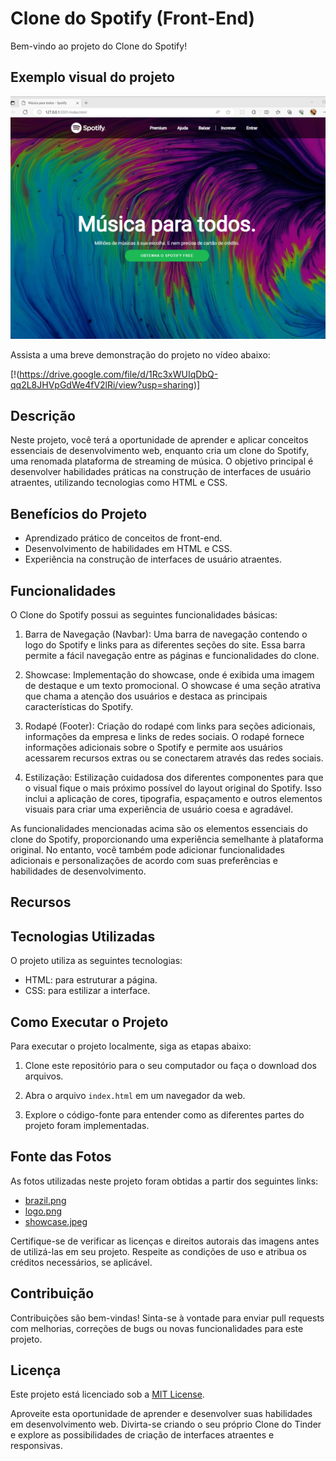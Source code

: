 # Clone do Spotify (Front-End)

Bem-vindo ao projeto do Clone do Spotify!

## Exemplo visual do projeto
![Imagem do Projeto Clone Tinder](img/clone-spotify.png)

Assista a uma breve demonstração do projeto no vídeo abaixo:

[!(https://drive.google.com/file/d/1Rc3xWUIqDbQ-qq2L8JHVpGdWe4fV2lRi/view?usp=sharing)]


## Descrição

Neste projeto, você terá a oportunidade de aprender e aplicar conceitos essenciais de desenvolvimento web, enquanto cria um clone do Spotify, uma renomada plataforma de streaming de música. O objetivo principal é desenvolver habilidades práticas na construção de interfaces de usuário atraentes, utilizando tecnologias como HTML e CSS.


## Benefícios do Projeto

- Aprendizado prático de conceitos de front-end.
- Desenvolvimento de habilidades em HTML e CSS.
- Experiência na construção de interfaces de usuário atraentes.


## Funcionalidades

O Clone do Spotify possui as seguintes funcionalidades básicas:

1. Barra de Navegação (Navbar): Uma barra de navegação contendo o logo do Spotify e links para as diferentes seções do site. Essa barra permite a fácil navegação entre as páginas e funcionalidades do clone.

2. Showcase: Implementação do showcase, onde é exibida uma imagem de destaque e um texto promocional. O showcase é uma seção atrativa que chama a atenção dos usuários e destaca as principais características do Spotify.

3. Rodapé (Footer): Criação do rodapé com links para seções adicionais, informações da empresa e links de redes sociais. O rodapé fornece informações adicionais sobre o Spotify e permite aos usuários acessarem recursos extras ou se conectarem através das redes sociais.

4. Estilização: Estilização cuidadosa dos diferentes componentes para que o visual fique o mais próximo possível do layout original do Spotify. Isso inclui a aplicação de cores, tipografia, espaçamento e outros elementos visuais para criar uma experiência de usuário coesa e agradável.

As funcionalidades mencionadas acima são os elementos essenciais do clone do Spotify, proporcionando uma experiência semelhante à plataforma original. No entanto, você também pode adicionar funcionalidades adicionais e personalizações de acordo com suas preferências e habilidades de desenvolvimento.


## Recursos

## Tecnologias Utilizadas

O projeto utiliza as seguintes tecnologias:

- HTML: para estruturar a página.
- CSS: para estilizar a interface.

## Como Executar o Projeto

Para executar o projeto localmente, siga as etapas abaixo:

1. Clone este repositório para o seu computador ou faça o download dos arquivos.

2. Abra o arquivo `index.html` em um navegador da web.


3. Explore o código-fonte para entender como as diferentes partes do projeto foram implementadas.

## Fonte das Fotos

As fotos utilizadas neste projeto foram obtidas a partir dos seguintes links:

- [brazil.png](https://imagepng.org/bandeira-do-brasil/)
- [logo.png](https://storage.googleapis.com/pr-newsroom-wp/1/2018/11/Spotify_Logo_CMYK_White.png)
- [showcase.jpeg](https://www.pexels.com/pt-br/foto/papel-de-parede-4k-wallpaper-4k-abstrato-resumo-5186869/)

Certifique-se de verificar as licenças e direitos autorais das imagens antes de utilizá-las em seu projeto. Respeite as condições de uso e atribua os créditos necessários, se aplicável.


## Contribuição

Contribuições são bem-vindas! Sinta-se à vontade para enviar pull requests com melhorias, correções de bugs ou novas funcionalidades para este projeto.

## Licença

Este projeto está licenciado sob a [MIT License](LICENSE).

Aproveite esta oportunidade de aprender e desenvolver suas habilidades em desenvolvimento web. Divirta-se criando o seu próprio Clone do Tinder e explore as possibilidades de criação de interfaces atraentes e responsivas.
